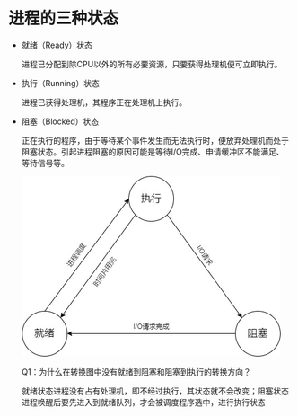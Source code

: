 # 进程的三种状态

*   就绪（Ready）状态

    进程已分配到除CPU以外的所有必要资源，只要获得处理机便可立即执行。
*   执行（Running）状态

    进程已获得处理机，其程序正在处理机上执行。
*   阻塞（Blocked）状态

    正在执行的程序，由于等待某个事件发生而无法执行时，便放弃处理机而处于阻塞状态。引起进程阻塞的原因可能是等待I/O完成、申请缓冲区不能满足、等待信号等。

    ![](<../../.gitbook/assets/进程状态图 (1).jpg>)

    Q1：为什么在转换图中没有就绪到阻塞和阻塞到执行的转换方向？

    就绪状态进程没有占有处理机，即不经过执行，其状态就不会改变；阻塞状态进程唤醒后要先进入到就绪队列，才会被调度程序选中，进行执行状态
